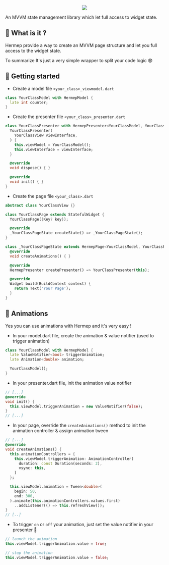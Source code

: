 <p align="center">
  <img src="https://s6.gifyu.com/images/hermep.png" />
</p>

An MVVM state management library which let full access to widget state.

## 🧐 What is it ?

Hermep provide a way to create an MVVM page structure and let you full access to the widget state.

To summarize It's just a very simple wrapper to split your code logic 😎

## 👻 Getting started

- Create a model file ```<your_class>_viewmodel.dart```

```dart
class YourClassModel with HermepModel {
  late int counter;
}
```

- Create the presenter file ```<your_class>_presenter.dart```

```dart
class YourClassPresenter with HermepPresenter<YourClassModel, YourClassView> {
  YourClassPresenter(
    YourClassView viewInterface,
  ) {
    this.viewModel = YourClassModel();
    this.viewInterface = viewInterface;
  }

  @override
  void dispose() { }

  @override
  void init() { }
}
```

- Create the page file ```<your_class>.dart```

```dart
abstract class YourClassView {}

class YourClassPage extends StatefulWidget {
  YourClassPage({Key? key});

  @override
  _YourClassPageState createState() => _YourClassPageState();
}

class _YourClassPageState extends HermepPage<YourClassModel, YourClassPresenter> with YourClassView {
  @override
  void createAnimations() { }

  @override
  HermepPresenter createPresenter() => YourClassPresenter(this);

  @override
  Widget build(BuildContext context) {
    return Text('Your Page');
  }
}
```

## 💫 Animations

Yes you can use animations with Hermep and it's very easy !

- In your model.dart file, create the animation & value notifier (used to trigger animation)

```dart
class YourClassModel with HermepModel {
  late ValueNotifier<bool> triggerAnimation;
  late Animation<double> animation;

  YourClassModel();
}
```

- In your presenter.dart file, init the animation value notifier

```dart
// [...]
@override
void init() {
  this.viewModel.triggerAnimation = new ValueNotifier(false);
}
// [...]
```

- In your page, override the ```createAnimations()``` method to init the animation controller & assign animation tween

```dart
// [...]
@override
void createAnimations() {
  this.animationControllers = {
    this.viewModel.triggerAnimation: AnimationController(
      duration: const Duration(seconds: 2),
      vsync: this,
    )
  };

  this.viewModel.animation = Tween<double>(
    begin: 50,
    end: 300,
  ).animate(this.animationControllers.values.first)
    ..addListener(() => this.refreshView());
}
// [..]
```

- To trigger ```on``` or ```off``` your animation, just set the value notifier in your presenter 🎉

```dart
// launch the animation
this.viewModel.triggerAnimation.value = true;

// stop the animation
this.viewModel.triggerAnimation.value = false;
```